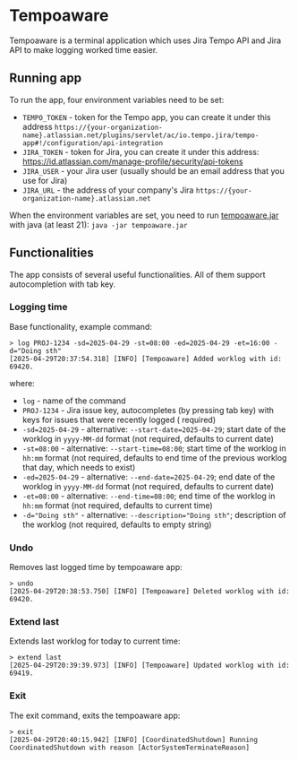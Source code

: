 # Tempoaware

Tempoaware is a terminal application which uses Jira Tempo API and Jira API to make logging worked time easier.

## Running app

To run the app, four environment variables need to be set:

- `TEMPO_TOKEN` - token for the Tempo app, you can create it under this address
  `https://{your-organization-name}.atlassian.net/plugins/servlet/ac/io.tempo.jira/tempo-app#!/configuration/api-integration`
- `JIRA_TOKEN` - token for Jira, you can create it under this
  address: https://id.atlassian.com/manage-profile/security/api-tokens
- `JIRA_USER` - your Jira user (usually should be an email address that you use for Jira)
- `JIRA_URL` - the address of your company's Jira `https://{your-organization-name}.atlassian.net`

When the environment variables are set, you need to run [tempoaware.jar](tempoaware.jar) with java (at least 21):
`java -jar tempoaware.jar`

## Functionalities

The app consists of several useful functionalities. All of them support autocompletion with tab key.

### Logging time

Base functionality, example command:

```
> log PROJ-1234 -sd=2025-04-29 -st=08:00 -ed=2025-04-29 -et=16:00 -d="Doing sth"
[2025-04-29T20:37:54.318] [INFO] [Tempoaware] Added worklog with id: 69420.
```

where:
- `log` - name of the command
- `PROJ-1234` - Jira issue key, autocompletes (by pressing tab key) with keys for issues that were recently logged (
required)
- `-sd=2025-04-29` - alternative: `--start-date=2025-04-29`; start date of the worklog in `yyyy-MM-dd` format (not
required, defaults to current date)
- `-st=08:00` - alternative: `--start-time=08:00`; start time of the worklog in `hh:mm` format (not required, defaults to
end time of the previous worklog that day, which needs to exist)
- `-ed=2025-04-29` - alternative: `--end-date=2025-04-29`; end date of the worklog in `yyyy-MM-dd` format (not required,
defaults to current date)
- `-et=08:00` - alternative: `--end-time=08:00`; end time of the worklog in `hh:mm` format (not required, defaults to
current time)
- `-d="Doing sth"` - alternative: `--description="Doing sth"`; description of the worklog (not required, defaults to
empty string)

### Undo

Removes last logged time by tempoaware app:

```
> undo
[2025-04-29T20:38:53.750] [INFO] [Tempoaware] Deleted worklog with id: 69420.
```

### Extend last

Extends last worklog for today to current time:

```
> extend last
[2025-04-29T20:39:39.973] [INFO] [Tempoaware] Updated worklog with id: 69419.
```

### Exit

The exit command, exits the tempoaware app:

```
> exit
[2025-04-29T20:40:15.942] [INFO] [CoordinatedShutdown] Running CoordinatedShutdown with reason [ActorSystemTerminateReason]
```
